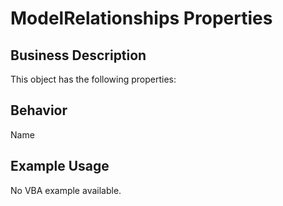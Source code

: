 # ModelRelationships Properties

## Business Description
This object has the following properties:

## Behavior
Name

## Example Usage
No VBA example available.